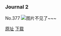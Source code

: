 ### Journal 2
No.377
![图片不见了~~~](https://imgs.xkcd.com/comics/journal_2.png)

[原址](https://xkcd.com//377) [下载](https://imgs.xkcd.com/comics/journal_2.png)

